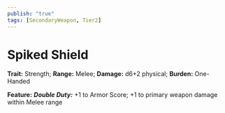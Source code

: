 ```yaml
---
publish: "true"
tags: [SecondaryWeapon, Tier2]
---
```

# Spiked Shield

**Trait:** Strength; **Range:** Melee; **Damage:** d6+2 physical; **Burden:** One-Handed

**Feature:** ***Double Duty:*** +1 to Armor Score; +1 to primary weapon damage within Melee range
